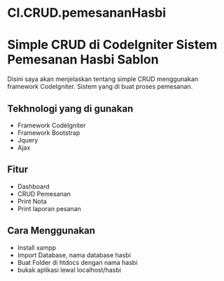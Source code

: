# CI.CRUD.pemesananHasbi

# Simple CRUD di CodeIgniter Sistem Pemesanan Hasbi Sablon
Disini saya akan menjelaskan tentang simple CRUD menggunakan framework CodeIgniter. Sistem yang di buat proses pemesanan.
## Tekhnologi yang di gunakan

 * Framework CodeIgniter
 * Framework Bootstrap
 * Jquery
 * Ajax
 
## Fitur

 * Dashboard
 * CRUD Pemesanan
 * Print Nota
 * Print laporan pesanan
 

## Cara Menggunakan

 * Install xampp
 * Import Database, nama database hasbi
 * Buat Folder di htdocs dengan nama hasbi
 * bukak aplikasi lewal localhost/hasbi
  